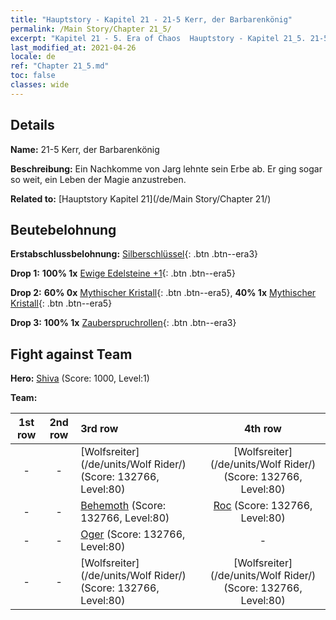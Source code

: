```yaml
---
title: "Hauptstory - Kapitel 21 - 21-5 Kerr, der Barbarenkönig"
permalink: /Main Story/Chapter 21_5/
excerpt: "Kapitel 21 - 5. Era of Chaos  Hauptstory - Kapitel 21_5. 21-5 Kerr, der Barbarenkönig"
last_modified_at: 2021-04-26
locale: de
ref: "Chapter 21_5.md"
toc: false
classes: wide
---
```


## Details

 **Name:** 21-5 Kerr, der Barbarenkönig

 **Beschreibung:** Ein Nachkomme von Jarg lehnte sein Erbe ab. Er ging sogar so weit, ein Leben der Magie anzustreben.

 **Related to:** [Hauptstory Kapitel 21](/de/Main Story/Chapter 21/)

## Beutebelohnung

 **Erstabschlussbelohnung:** [Silberschlüssel](/ItemsDE/con_693/){: .btn .btn--era3}

 **Drop 1:** **100% 1x** [Ewige Edelsteine +1](/ItemsDE/mat_72/){: .btn .btn--era5}

 **Drop 2:** **60% 0x** [Mythischer Kristall](/ItemsDE/mat_66/){: .btn .btn--era5}, **40% 1x** [Mythischer Kristall](/ItemsDE/mat_66/){: .btn .btn--era5}

 **Drop 3:** **100% 1x** [Zauberspruchrollen](/ItemsDE/con_694/){: .btn .btn--era3}


## Fight against Team
 **Hero:** [Shiva](/de/heroes/Shiva/) (Score: 1000, Level:1)

 **Team:**


  | 1st row | 2nd row | 3rd row | 4th row |
  |:----:|:----:|:----|:----:|
  | - | - | [Wolfsreiter](/de/units/Wolf Rider/) (Score: 132766, Level:80)  | [Wolfsreiter](/de/units/Wolf Rider/) (Score: 132766, Level:80)  |
  | - | - | [Behemoth](/de/units/Behemoth/) (Score: 132766, Level:80)  | [Roc](/de/units/Roc/) (Score: 132766, Level:80)  |
  | - | - | [Oger](/de/units/Ogre/) (Score: 132766, Level:80)  | - |
  | - | - | [Wolfsreiter](/de/units/Wolf Rider/) (Score: 132766, Level:80)  | [Wolfsreiter](/de/units/Wolf Rider/) (Score: 132766, Level:80)  |


